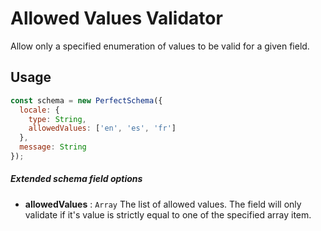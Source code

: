 # Allowed Values Validator

Allow only a specified enumeration of values to be valid for a given field.


## Usage

```js
const schema = new PerfectSchema({
  locale: {
    type: String,
    allowedValues: ['en', 'es', 'fr']
  },
  message: String
});
```


##### Extended schema field options

* **allowedValues** : `Array`
  The list of allowed values. The field will only validate if it's value
  is strictly equal to one of the specified array item.